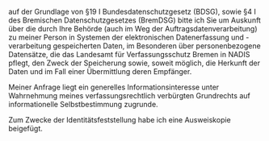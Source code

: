 auf der Grundlage von §19 I Bundesdatenschutzgesetz (BDSG), sowie
§4 I des Bremischen Datenschutzgesetzes (BremDSG) bitte ich Sie um Auskunft über
die durch Ihre Behörde (auch im Weg der Auftragsdatenverarbeitung) zu meiner Person
in Systemen der elektronischen Datenerfassung und -verarbeitung gespeicherten Daten,
im Besonderen über personenbezogene Datensätze, die das Landesamt für Verfassungsschutz
Bremen in NADIS pflegt, den Zweck der Speicherung sowie, soweit möglich, die Herkunft
der Daten und im Fall einer Übermittlung deren Empfänger.

Meiner Anfrage liegt ein generelles Informationsinteresse unter Wahrnehmung
meines verfassungsrechtlich verbürgten Grundrechts auf informationelle
Selbstbestimmung zugrunde.

Zum Zwecke der Identitätsfeststellung habe ich eine Ausweiskopie beigefügt.
